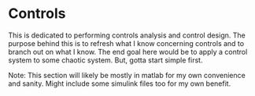 # Controls

This is dedicated to performing controls analysis and control design. The purpose behind this is to refresh what I know concerning controls and to branch out on what I know. The end goal here would be to apply a control system to some chaotic system. But, gotta start simple first. 

Note: This section will likely be mostly in matlab for my own convenience and sanity. Might include some simulink files too for my own benefit.